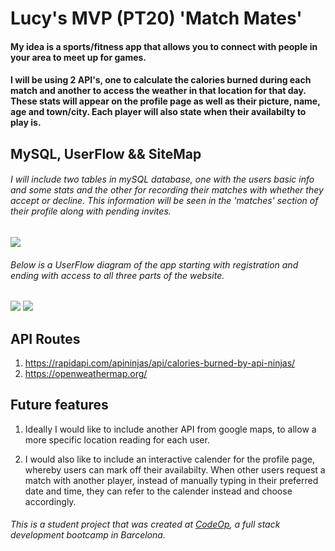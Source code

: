 # Lucy's MVP (PT20) 'Match Mates'

#### My idea is a sports/fitness app that allows you to connect with people in your area to meet up for games.

#### I will be using 2 API's, one to calculate the calories burned during each match and another to access the weather in that location for that day. These stats will appear on the profile page as well as their picture, name, age and town/city. Each player will also state when their availabilty to play is.



## MySQL, UserFlow && SiteMap
###### I will include two tables in mySQL database, one with the users basic info and some stats and the other for recording their matches with whether they accept or decline. This information will be seen in the 'matches' section of their profile along with pending invites.
<img src ='https://i.imgur.com/QUd5sHw.png'>



###### Below is a UserFlow diagram of the app starting with registration and ending with access to all three parts of the website.
<img src='https://i.imgur.com/nlOOClw.png'>



<img src='https://i.imgur.com/Bgm6zsX.png'>

## API Routes
1. https://rapidapi.com/apininjas/api/calories-burned-by-api-ninjas/
2. https://openweathermap.org/


## Future features
1. Ideally I would like to include another API from google maps, to allow a more specific location reading for each user.

2. I would also like to include an interactive calender for the profile page, whereby users can mark off their availabilty. When other users request a match with another player, instead of manually typing in their preferred date and time, they can refer to the calender instead and choose accordingly.


######  _This is a student project that was created at [CodeOp](http://codeop.tech), a full stack development bootcamp in Barcelona._
